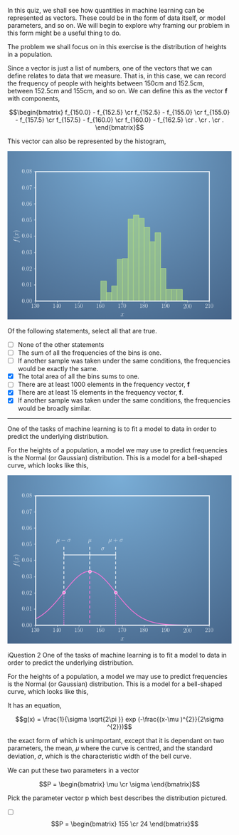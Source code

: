 In this quiz, we shall see how quantities in machine learning can be represented as vectors. These could be in the form of data itself, or model parameters, and so on. We will begin to explore why framing our problem in this form might be a useful thing to do.

The problem we shall focus on in this exercise is the distribution of heights in a population.

Since a vector is just a list of numbers, one of the vectors that we can define relates to data that we measure. That is, in this case, we can record the frequency of people with heights between 150cm and 152.5cm, between 152.5cm and 155cm, and so on. We can define this as the vector 
**f** with components,    

  

$$\begin{bmatrix} f_{150.0} - f_{152.5} \cr f_{152.5} - f_{155.0} \cr 
f_{155.0} - f_{157.5} \cr f_{157.5} - f_{160.0} \cr f_{160.0} - f_{162.5} 
\cr . \cr . \cr . \end{bmatrix}$$  

  

This vector can also be represented by the histogram,

![missing](Images/image_histogram.png)  


Of the following statements, select all that are true.

- [ ] None of the other statements
- [ ] The sum of all the frequencies of the bins is one.
- [ ] If another sample was taken under the same conditions, the frequencies would be exactly the same.
- [x] The total area of all the bins sums to one.
- [ ] There are at least 1000 elements in the frequency vector, **f**
- [x] There are at least 15 elements in the frequency vector, **f**.
- [x] If another sample was taken under the same conditions, the frequencies would be broadly similar.  
  
---  
One of the tasks of machine learning is to fit a model to data in order to predict the underlying distribution.

For the heights of a population, a model we may use to predict frequencies is the Normal (or Gaussian) distribution. This is a model for a bell-shaped curve, which looks like this,  
  
![missing](Images/fit_model.png)  

iQuestion 2
One of the tasks of machine learning is to fit a model to data in order to predict the underlying distribution.

For the heights of a population, a model we may use to predict frequencies is the Normal (or Gaussian) distribution. This is a model for a bell-shaped curve, which looks like this,

It has an equation,  

$$g(x) = \frac{1}{\sigma \sqrt{2\pi }} exp (-\frac{(x-\mu )^{2}}{2\sigma ^{2}})$$  
  
the exact form of which is unimportant, except that it is dependant on two parameters, the mean, 𝜇 where the curve is centred, and the standard deviation, 𝜎,   which is the characteristic width of the bell curve.  

We can put these two parameters in a vector 

$$P = \begin{bmatrix} \mu \cr \sigma \end{bmatrix}$$

Pick the parameter vector  p which best describes the distribution pictured.

- [ ] $$P = \begin{bmatrix} 155 \cr 24 \end{bmatrix}$$

